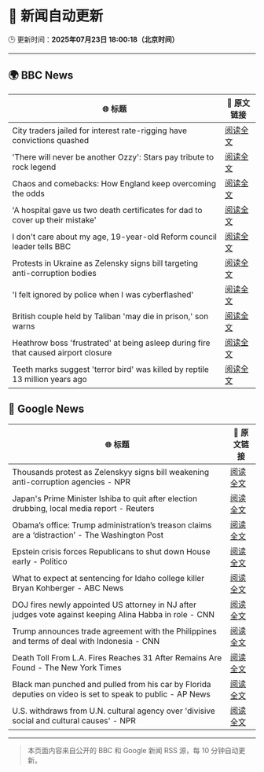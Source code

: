 # 🧠 新闻自动更新

🕒 更新时间：**2025年07月23日 18:00:18（北京时间）**

---

## 🌍 BBC News

| 🌐 标题 | 🔗 原文链接 |
|--------|-------------|
| City traders jailed for interest rate-rigging have convictions quashed | [阅读全文](https://www.bbc.com/news/articles/cr5vgqr8p14o) |
| 'There will never be another Ozzy': Stars pay tribute to rock legend | [阅读全文](https://www.bbc.com/news/articles/c17w4wn71z9o) |
| Chaos and comebacks: How England keep overcoming the odds | [阅读全文](https://www.bbc.com/sport/football/articles/c1lj0nm0myyo) |
| 'A hospital gave us two death certificates for dad to cover up their mistake' | [阅读全文](https://www.bbc.com/news/articles/c78np7l9djlo) |
| I don't care about my age, 19-year-old Reform council leader tells BBC | [阅读全文](https://www.bbc.com/news/articles/cj61l526xlxo) |
| Protests in Ukraine as Zelensky signs bill targeting anti-corruption bodies | [阅读全文](https://www.bbc.com/news/articles/c9w19pl84r8o) |
| 'I felt ignored by police when I was cyberflashed' | [阅读全文](https://www.bbc.com/news/articles/cn41p1rzxllo) |
| British couple held by Taliban 'may die in prison,' son warns | [阅读全文](https://www.bbc.com/news/articles/c0563e6yyyqo) |
| Heathrow boss 'frustrated' at being asleep during fire that caused airport closure | [阅读全文](https://www.bbc.com/news/articles/c07d4v9j7gvo) |
| Teeth marks suggest 'terror bird' was killed by reptile 13 million years ago | [阅读全文](https://www.bbc.com/news/articles/cvg8d2j195yo) |

## 📰 Google News

| 🌐 标题 | 🔗 原文链接 |
|--------|-------------|
| Thousands protest as Zelenskyy signs bill weakening anti-corruption agencies - NPR | [阅读全文](https://news.google.com/rss/articles/CBMirAFBVV95cUxOMnJJandBTGdfUWxJVTktQlJXMmVVYWZvN2RENUNjQXVMR1lKeGhuN2xlLVBhNG5wOUZwTjNIdUxKN2VHUzcxZndfZ2ZLYkRGYTZIUVZOUEluQWJVSzdRX09YTy1DTy00Y2ctTUdZNExoMm1mRHdtT3FwajdOMjVhV29uSFFZYllVd3RhX2V2QkJlYmZRNFAtNHVXUF90QkxPZURTUnVkeHY3cVRs?oc=5) |
| Japan's Prime Minister Ishiba to quit after election drubbing, local media report - Reuters | [阅读全文](https://news.google.com/rss/articles/CBMiugFBVV95cUxOYWNPcUlxV3UtcVJmS3Fyay1wS2l2YzMwUVdZNm1GUVlzMXEyb1Q2Umo1Y3dpQUE0ay02MjJvRWY2ODROVm8yQl9Jc1oxbnBld0JDLVg3NTFrZUJHZTJfN25jUUMyM1pwZjh0RzVlQWNydUVWMVEtYW1obWJQb2d3dmhCaG1Rc2NOZUxBRXJQYWs5M1VMS1FzLWVidzRCbHg3dUVSdVdzLV96YVQwLXh1R1FzNDNOSVhHVXc?oc=5) |
| Obama’s office: Trump administration’s treason claims are a ‘distraction’ - The Washington Post | [阅读全文](https://news.google.com/rss/articles/CBMikAFBVV95cUxOY252WGxCMlVSZzhibjBoWWJKUzl0ZWlRYjhTcFNHWHZMZ1loVExDTnF0STRCN0JINmRCQ2FKUGFRRWNUcUxTNURnSDlkUlFITG8xZktKTTVOVWo5UnNiWlF6SHV1Zk5SOGMtbnpLcVVSUHdHZk9FSnRDOVFXSkdDalIxNUNKS3k5TnFyM2VmYkc?oc=5) |
| Epstein crisis forces Republicans to shut down House early - Politico | [阅读全文](https://news.google.com/rss/articles/CBMiowFBVV95cUxQbGdIVk9zRkp0anRPaDJxR0hqU01lLTNDdUh1MkNRbVNobDRPMEhfTXNzcVAxZjhMVUdWbU1GT3NyYU5VbW4zRXVoRE1vZ1lYVG83TTBrUUhjRzFOTl9PNWg5djk4dFota0xLRnlZdVdNYldicnVpRENjN0ZqOGdhNTQ3eHAxRVdHNjRMYmdIS0RWc1RxY0dzZDhvT18wMFZmc2x3?oc=5) |
| What to expect at sentencing for Idaho college killer Bryan Kohberger - ABC News | [阅读全文](https://news.google.com/rss/articles/CBMioAFBVV95cUxOY0JBSE96V01DZ0cyeU1fQ0theWEweUJwM1pUTERMbVFCYXlENXRlRXZvRUVzQjBUajJQQzF4WGZUTkNmRVhvNkZWejMyejR1cVdsODQzR0NXbVllT1BtNGVpcjNZb0wwcVVlX2ZkRk9INzBKcGJ5c3J3QnJmbHJNSEZaYjZnejQ5d0dzZXpoMkVnN3RJWFNMS2ZqWHJQMmlU0gGmAUFVX3lxTE4xeWl5MFdlNTgteWNNMHMyUFRzWG1GWnhOdDZqYmZRRWdpRldJMUxTZHBxRWYxMVp3STBLNXE1cGE3M2lUaXRCQTBhcVdwQVpJSVVSQWNqQ3QtQ0Z2aV85QVlmczJ2N0dDVmpmZDBaUU55NDR4MDhCM05yX2NHWUdzSGhhUkJiT2Z2a0p2ejVYVEVKQlR3RXM5ZU9vbHlpQWJKUVRLdHc?oc=5) |
| DOJ fires newly appointed US attorney in NJ after judges vote against keeping Alina Habba in role - CNN | [阅读全文](https://news.google.com/rss/articles/CBMiekFVX3lxTFBIUUxPMldmZXY0WTZ3czVqRU42RzNrRmdLV2lOM19iSXBuQ1FLTExIMERBVl9GdnN4ZkV3QUlVRjM0NWNhblBHZnZvLXR0QnFEeWdqYXVGOVRnYUlCTWdmSVF2QV9sMTBlYUc2bThRSHRuZWhXb2FCdlF30gF_QVVfeXFMTzNYeG9OcHYyekVnOVE3OVdRYlVLSldrZ19NWS1sU2hvQ0pxajlLSUZraEVLZHdscm16ejJSekhmVFd6amJCTkZ2TElWcDFTbVZOQjVaVVhHZDVKT2ZMSEtTQnB6TUJWSVE2THBjWDRQcXJidmljam5Hemg1NDZjWQ?oc=5) |
| Trump announces trade agreement with the Philippines and terms of deal with Indonesia - CNN | [阅读全文](https://news.google.com/rss/articles/CBMid0FVX3lxTE5EelA2MXY4UFBvRU5tOE1JaXNkNGs1WDNXZk5ES29FX2gxYkFPSU1SSEZkU05icHRPV3BVT2VIbmN4alNTa0dtNjZmRTJWaWtZOTgwdldnT1hvVFl5akF3SG4xWmF0T1IxaWtPbGM0aGRrQTNZcXp30gF8QVVfeXFMUEZ1ZUZDM1BIeUg3TzdzN1BUX3ZzTlB4eFhiNnRMMzlINUlvZF93ZnJxNFZqRzFhRmVRemN2YjQ4bG1OUFhReVdxTnBqMU9ZNXBZaFpQMktkQ2VUX2xmcjd1OTBtSS1ncUwtTnJRR2JreC04TGQ4dnNWc3M0aQ?oc=5) |
| Death Toll From L.A. Fires Reaches 31 After Remains Are Found - The New York Times | [阅读全文](https://news.google.com/rss/articles/CBMidkFVX3lxTE1xSHFSLWdsN0stNmI2dG1YNndSeEhHclRjUUhBcmlTeml4MFFHd2ZHRlJZSHFGbHdZU2JKdnF6N0UtTHhvWXMtams1QUdFVngtbW1JOEJzR0xZbzk5b2hESzZhQnlCbExtN0Q2NTQtM3pVRmVmM0E?oc=5) |
| Black man punched and pulled from his car by Florida deputies on video is set to speak to public - AP News | [阅读全文](https://news.google.com/rss/articles/CBMiigFBVV95cUxNb3dHVWM4Mk5MR0lxLUNJTW9WSkRyY3kyZS1zbE5XNUtHdkdkb2tQSVhHT3B3QnpPODhRbVVKNS1fOWNKWWNfMXduQlVKRWRManRfZElqcVh4dE5vdU93OWpSVlQwZW9fajdFNmpXbWQ5ZU5iaGhuM3d3RFBJZ21hNnlaSk4wMXAtTUE?oc=5) |
| U.S. withdraws from U.N. cultural agency over 'divisive social and cultural causes' - NPR | [阅读全文](https://news.google.com/rss/articles/CBMikgFBVV95cUxOV1lzUXpGVGtiY19NaWU4UFI2LVJWM1hiRVI0V2N0WkxJZkI4Z1NSXzBaUEZNOXlnc3lpNE5ub1pyakw2N1FVb1FTQVZhTUFLcVZ0aEh5Rllkc3dCVjRQRHJYR0ZhOGxUUmU2QVEzZG4zTEJ6Ym5jSXJEUWdnNjJjdnNlRnFidWp1d1p3RDNIaWJRQQ?oc=5) |

---
> 本页面内容来自公开的 BBC 和 Google 新闻 RSS 源，每 10 分钟自动更新。